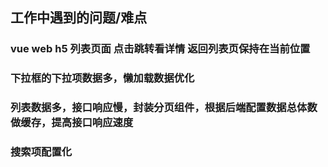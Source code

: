 ## 工作中遇到的问题/难点

### vue web h5 列表页面 点击跳转看详情 返回列表页保持在当前位置

### 下拉框的下拉项数据多，懒加载数据优化

### 列表数据多，接口响应慢，封装分页组件，根据后端配置数据总体数做缓存，提高接口响应速度

### 搜索项配置化
